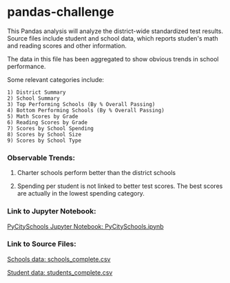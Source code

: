 # pandas-challenge
This Pandas analysis will analyze the district-wide standardized test results. Source files include student and school data, which reports studen's math and reading scores and other information.  

The data in this file has been aggregated to show obvious trends in school performance.

Some relevant categories include:

    1) District Summary
    2) School Summary
    3) Top Performing Schools (By % Overall Passing)
    4) Bottom Performing Schools (By % Overall Passing)
    5) Math Scores by Grade
    6) Reading Scores by Grade
    7) Scores by School Spending
    8) Scores by School Size
    9) Scores by School Type

### Observable Trends:
1) Charter schools perform better than the district schools

2) Spending per student is not linked to better test scores. The best scores are actually in the lowest spending category.


### Link to Jupyter Notebook:
[PyCitySchools Jupyter Notebook: PyCitySchools.ipynb](PyCitySchools/PyCitySchools.ipynb)

### Link to Source Files:
[Schools data: schools_complete.csv](PyCitySchools/Resources/schools_complete.csv)

[Student data: students_complete.csv](PyCitySchools/Resources/students_complete.csv)



